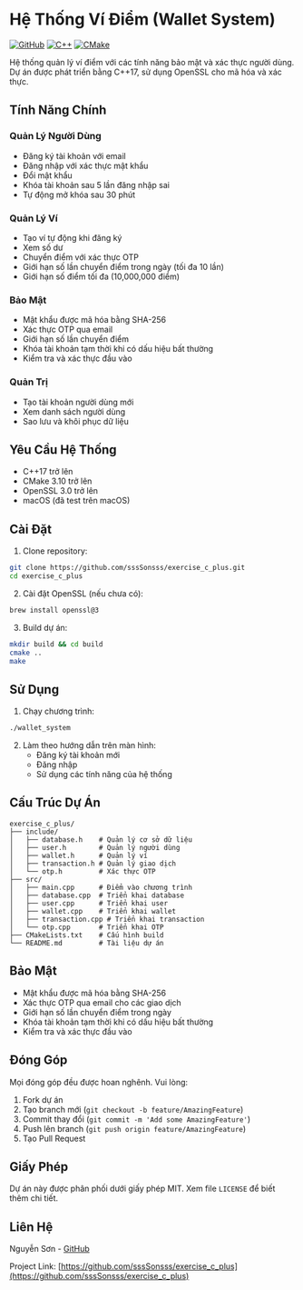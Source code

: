 # Hệ Thống Ví Điểm (Wallet System)

[![GitHub](https://img.shields.io/github/license/sssSonsss/exercise_c_plus)](https://github.com/sssSonsss/exercise_c_plus/blob/main/LICENSE)
[![C++](https://img.shields.io/badge/C++-17-blue.svg)](https://isocpp.org/std/the-standard)
[![CMake](https://img.shields.io/badge/CMake-3.10+-green.svg)](https://cmake.org/)

Hệ thống quản lý ví điểm với các tính năng bảo mật và xác thực người dùng. Dự án được phát triển bằng C++17, sử dụng OpenSSL cho mã hóa và xác thực.

## Tính Năng Chính

### Quản Lý Người Dùng
- Đăng ký tài khoản với email
- Đăng nhập với xác thực mật khẩu
- Đổi mật khẩu
- Khóa tài khoản sau 5 lần đăng nhập sai
- Tự động mở khóa sau 30 phút

### Quản Lý Ví
- Tạo ví tự động khi đăng ký
- Xem số dư
- Chuyển điểm với xác thực OTP
- Giới hạn số lần chuyển điểm trong ngày (tối đa 10 lần)
- Giới hạn số điểm tối đa (10,000,000 điểm)

### Bảo Mật
- Mật khẩu được mã hóa bằng SHA-256
- Xác thực OTP qua email
- Giới hạn số lần chuyển điểm
- Khóa tài khoản tạm thời khi có dấu hiệu bất thường
- Kiểm tra và xác thực đầu vào

### Quản Trị
- Tạo tài khoản người dùng mới
- Xem danh sách người dùng
- Sao lưu và khôi phục dữ liệu

## Yêu Cầu Hệ Thống

- C++17 trở lên
- CMake 3.10 trở lên
- OpenSSL 3.0 trở lên
- macOS (đã test trên macOS)

## Cài Đặt

1. Clone repository:
```bash
git clone https://github.com/sssSonsss/exercise_c_plus.git
cd exercise_c_plus
```

2. Cài đặt OpenSSL (nếu chưa có):
```bash
brew install openssl@3
```

3. Build dự án:
```bash
mkdir build && cd build
cmake ..
make
```

## Sử Dụng

1. Chạy chương trình:
```bash
./wallet_system
```

2. Làm theo hướng dẫn trên màn hình:
   - Đăng ký tài khoản mới
   - Đăng nhập
   - Sử dụng các tính năng của hệ thống

## Cấu Trúc Dự Án

```
exercise_c_plus/
├── include/
│   ├── database.h    # Quản lý cơ sở dữ liệu
│   ├── user.h        # Quản lý người dùng
│   ├── wallet.h      # Quản lý ví
│   ├── transaction.h # Quản lý giao dịch
│   └── otp.h         # Xác thực OTP
├── src/
│   ├── main.cpp      # Điểm vào chương trình
│   ├── database.cpp  # Triển khai database
│   ├── user.cpp      # Triển khai user
│   ├── wallet.cpp    # Triển khai wallet
│   ├── transaction.cpp # Triển khai transaction
│   └── otp.cpp       # Triển khai OTP
├── CMakeLists.txt    # Cấu hình build
└── README.md         # Tài liệu dự án
```

## Bảo Mật

- Mật khẩu được mã hóa bằng SHA-256
- Xác thực OTP qua email cho các giao dịch
- Giới hạn số lần chuyển điểm trong ngày
- Khóa tài khoản tạm thời khi có dấu hiệu bất thường
- Kiểm tra và xác thực đầu vào

## Đóng Góp

Mọi đóng góp đều được hoan nghênh. Vui lòng:
1. Fork dự án
2. Tạo branch mới (`git checkout -b feature/AmazingFeature`)
3. Commit thay đổi (`git commit -m 'Add some AmazingFeature'`)
4. Push lên branch (`git push origin feature/AmazingFeature`)
5. Tạo Pull Request

## Giấy Phép

Dự án này được phân phối dưới giấy phép MIT. Xem file `LICENSE` để biết thêm chi tiết.

## Liên Hệ

Nguyễn Sơn - [GitHub](https://github.com/sssSonsss)

Project Link: [https://github.com/sssSonsss/exercise_c_plus](https://github.com/sssSonsss/exercise_c_plus) 